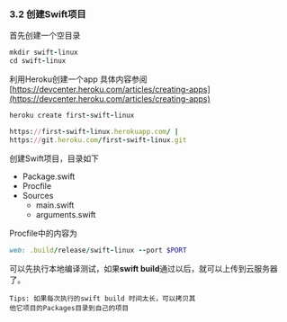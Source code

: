### 3.2 创建Swift项目
首先创建一个空目录
```ruby
mkdir swift-linux
cd swift-linux
```
利用Heroku创建一个app
具体内容参阅 [https://devcenter.heroku.com/articles/creating-apps](https://devcenter.heroku.com/articles/creating-apps)

```ruby
heroku create first-swift-linux

https://first-swift-linux.herokuapp.com/ | 
https://git.heroku.com/first-swift-linux.git

```
创建Swift项目，目录如下
- Package.swift
- Procfile
- Sources
    - main.swift
    - arguments.swift

Procfile中的内容为
```ruby
web: .build/release/swift-linux --port $PORT
```
可以先执行本地编译测试，如果**swift build**通过以后，就可以上传到云服务器了。
```
Tips: 如果每次执行的swift build 时间太长，可以拷贝其
他它项目的Packages目录到自己的项目
```

